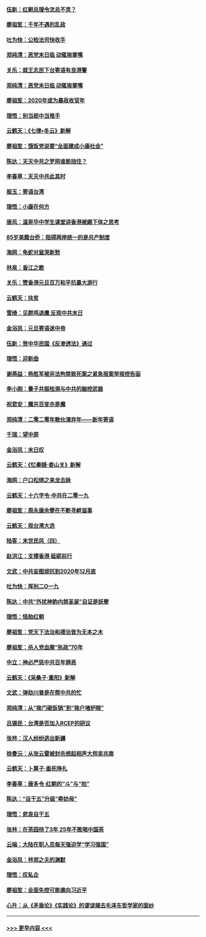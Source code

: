 #### [伍新：红朝总理令怎总不灵？](../pages/nsc993/n11770813.md?t=01070802) 
#### [廖祖笙：千年不遇的乱政](../pages/nsc993/n11770373.md?t=01070802) 
#### [吐为快：公检法司快收手](../pages/nsc993/n11770359.md?t=01070802) 
#### [郑纯清：恶党末日临 动辄挨掌嘴](../pages/nsc993/n11769912.md?t=01070802) 
#### [关乐：就王志民下台寄语有良港警](../pages/nsc993/n11769903.md?t=01070802) 
#### [郑纯清：恶党末日临 动辄挨掌嘴](../pages/nsc993/n11769356.md?t=01070802) 
#### [廖祖笙：2020年或为暴政收官年](../pages/nsc993/n11768216.md?t=01070802) 
#### [理悟：别当郎中当推手](../pages/nsc993/n11768243.md?t=01070802) 
#### [云鹤天：《七律▪冬云》新解](../pages/nsc993/n11768204.md?t=01070802) 
#### [廖祖笙：饿饭党说要“全面建成小康社会”](../pages/nsc993/n11767482.md?t=01070802) 
#### [陈达：天灭中共之罗网谁能挡住？](../pages/nsc993/n11767465.md?t=01070802) 
#### [李春草：天灭中共此其时](../pages/nsc993/n11767452.md?t=01070802) 
#### [振玉：寄语台湾](../pages/nsc993/n11767432.md?t=01070802) 
#### [理悟：小康在何方](../pages/nsc993/n11767394.md?t=01070802) 
#### [唐风：温哥华中学生课堂讲香港被踢下体之思考](../pages/nsc993/n11766848.md?t=01070802) 
#### [85岁美籍台侨：阻碍两岸统一的是共产制度](../pages/nsc993/n11765043.md?t=01070802) 
#### [海网：龟蛇对鼠哭新愁](../pages/nsc993/n11764895.md?t=01070802) 
#### [林泉：香江之歌](../pages/nsc993/n11764415.md?t=01070802) 
#### [关乐：赞香港元旦百万和平抗暴大游行](../pages/nsc993/n11764382.md?t=01070802) 
#### [云鹤天：扶贫](../pages/nsc993/n11764245.md?t=01070802) 
#### [雪绮：见群鸡退鹰  反观中共末日](../pages/nsc993/n11762112.md?t=01070802) 
#### [金浴凤：元旦寄语迷中帝](../pages/nsc993/n11761788.md?t=01070802) 
#### [伍新：贺中华民国《反渗透法》通过](../pages/nsc993/n11761994.md?t=01070802) 
#### [理悟：迎新曲](../pages/nsc993/n11761152.md?t=01070802) 
#### [谢燕益：杨胜军被非法拘禁致死案之紧急报案举报控告函](../pages/nsc993/n11756134.md?t=01070802) 
#### [李小刚：量子共振检测与中共的脑控武器](../pages/nsc993/n11754518.md?t=01070802) 
#### [祝君安：魔共百变亦是魔](../pages/nsc993/n11754469.md?t=01070802) 
#### [郑纯清：二零二零年散伙演弃年——新年寄语](../pages/nsc993/n11754195.md?t=01070802) 
#### [千瑞：望中原](../pages/nsc993/n11754159.md?t=01070802) 
#### [金浴凤：末日叹](../pages/nsc993/n11752359.md?t=01070802) 
#### [云鹤天：《忆秦娥‧娄山关》新解](../pages/nsc993/n11752348.md?t=01070802) 
#### [海网：户口松绑之来龙去脉](../pages/nsc993/n11752328.md?t=01070802) 
#### [云鹤天：十六字令‧中共在二零一九](../pages/nsc993/n11752305.md?t=01070802) 
#### [廖祖笙：周永康余孽在不断寻衅滋事](../pages/nsc993/n11751013.md?t=01070802) 
#### [云鹤天：观台湾大选](../pages/nsc993/n11751007.md?t=01070802) 
#### [陆客：末世民风（四）](../pages/nsc993/n11749203.md?t=01070802) 
#### [赵洪江：支撑香港 砥砺前行](../pages/nsc993/n11748482.md?t=01070802) 
#### [文武：中共妄图顽抗到2020年12月底](../pages/nsc993/n11748446.md?t=01070802) 
#### [吐为快：挥别二O一九](../pages/nsc993/n11748411.md?t=01070802) 
#### [陈达：中共“外扰神韵内禁圣诞”自证是妖孽](../pages/nsc993/n11748226.md?t=01070802) 
#### [理悟：怪胎红朝](../pages/nsc993/n11748206.md?t=01070802) 
#### [廖祖笙：党天下法治和德治皆为无本之木](../pages/nsc993/n11748135.md?t=01070802) 
#### [廖祖笙：杀人党血腥“执政”70年](../pages/nsc993/n11745144.md?t=01070802) 
#### [中立：神必严惩中共百年罪恶](../pages/nsc993/n11744970.md?t=01070802) 
#### [云鹤天：《采桑子‧重阳》新解](../pages/nsc993/n11744948.md?t=01070802) 
#### [文武：弹劾川普是在帮中共的忙](../pages/nsc993/n11744758.md?t=01070802) 
#### [郑纯清：从“挨门砸饭锅”到“挨户堵炉眼”](../pages/nsc993/n11744745.md?t=01070802) 
#### [吕锡民：台湾是否加入RCEP的研议](../pages/nsc993/n11744701.md?t=01070802) 
#### [张林：汉人纷纷逃出新疆](../pages/nsc993/n11743530.md?t=01070802) 
#### [徐曼沅：从张云雷被封杀想起相声大师吴兆南](../pages/nsc993/n11741816.md?t=01070802) 
#### [云鹤天：卜算子‧垂死挣扎](../pages/nsc993/n11739956.md?t=01070802) 
#### [李春草：唐多令‧红朝的“斗”与“拍”](../pages/nsc993/n11739830.md?t=01070802) 
#### [陈达：“自干五”升级“牵妨母”](../pages/nsc993/n11739724.md?t=01070802) 
#### [理悟：悲哀自干五](../pages/nsc993/n11739547.md?t=01070802) 
#### [张林：在茶园待了3年 25年不敢喝中国茶](../pages/nsc993/n11739240.md?t=01070802) 
#### [云端：大陆在职人员每天强迫学“学习强国”](../pages/nsc993/n11738735.md?t=01070802) 
#### [金浴凤：林郑之夫的渊默](../pages/nsc993/n11737735.md?t=01070802) 
#### [理悟：叹私企](../pages/nsc993/n11737715.md?t=01070802) 
#### [廖祖笙：全面失控可能袭向习近平](../pages/nsc993/n11737704.md?t=01070802) 
#### [心升：从《矛盾论》《实践论》的谬误揭去毛泽东哲学家的面纱](../pages/nsc993/n11736962.md?t=01070802) 

----
#### [ >>> 更早内容 <<< ](../indexes/nsc993-earlier.md)
